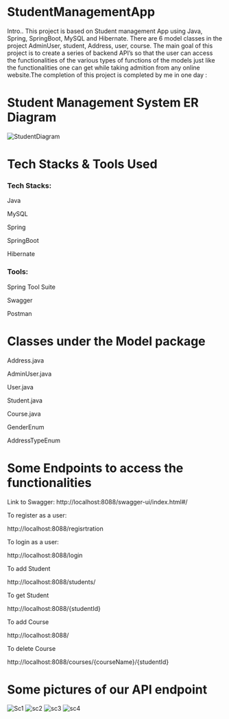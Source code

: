 # StudentManagementApp

Intro..
This project is based on Student management App using Java, Spring, SpringBoot, MySQL and Hibernate. There are 6 model classes in the project AdminUser, student, Address, user, course. The main goal of this project is to create a series of backend API’s so that the user can access the functionalities of the various types of functions of the models just like the functionalities one can get while taking admition from any online website.The completion of this project is completed by me in one day :

<h1>Student Management System ER Diagram</h1>

![StudentDiagram](https://user-images.githubusercontent.com/101575131/209375949-bcd74f4a-a06c-4d9f-93d4-26389562652b.jpg)

<h1>Tech Stacks & Tools Used</h1>
<h3>Tech Stacks:</h3>

Java

MySQL

Spring

SpringBoot

Hibernate

<h3>Tools:</h3>

Spring Tool Suite

Swagger

Postman

<h1>Classes under the Model package</h1>

Address.java

AdminUser.java

User.java

Student.java

Course.java

GenderEnum

AddressTypeEnum


<h1>Some Endpoints to access the functionalities</h1>

Link to Swagger: http://localhost:8088/swagger-ui/index.html#/

To register as a user:

http://localhost:8088/regisrtration

To login as a user:

http://localhost:8088/login

To add Student

http://localhost:8088/students/

To get Student

http://localhost:8088/{studentId}

To add Course

http://localhost:8088/

To delete Course

http://localhost:8088/courses/{courseName}/{studentId}



<h1>Some pictures of our API endpoint</h1>

![Sc1](https://user-images.githubusercontent.com/101575131/209378331-99d32a13-f1fd-4b58-8422-e82a94dbfb81.PNG)
![sc2](https://user-images.githubusercontent.com/101575131/209378340-f26bb3d3-f743-4fed-8e5f-ae0f2adc7531.PNG)
![sc3](https://user-images.githubusercontent.com/101575131/209378344-556b7bd6-8e42-4f17-a56e-2f4e584541f8.PNG)
![sc4](https://user-images.githubusercontent.com/101575131/209378347-903af26c-617e-4141-a99e-348230d45601.PNG)

